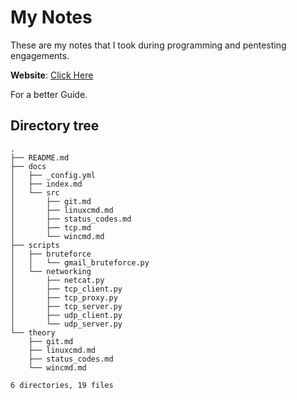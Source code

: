 # My Notes

These are my notes that I took during programming and pentesting engagements.

**Website**: [Click Here](https://sarthak2143.github.io/notes)

For a better Guide.

## Directory tree

```
.
├── README.md
├── docs
│   ├── _config.yml
│   ├── index.md
│   └── src
│       ├── git.md                                        
│       ├── linuxcmd.md
│       ├── status_codes.md
│       ├── tcp.md                                         
│       └── wincmd.md                                      
├── scripts
│   ├── bruteforce                                       
│   │   └── gmail_bruteforce.py                            
│   └── networking
│       ├── netcat.py
│       ├── tcp_client.py
│       ├── tcp_proxy.py
│       ├── tcp_server.py
│       ├── udp_client.py
│       └── udp_server.py
└── theory
    ├── git.md
    ├── linuxcmd.md
    ├── status_codes.md
    └── wincmd.md

6 directories, 19 files
```
